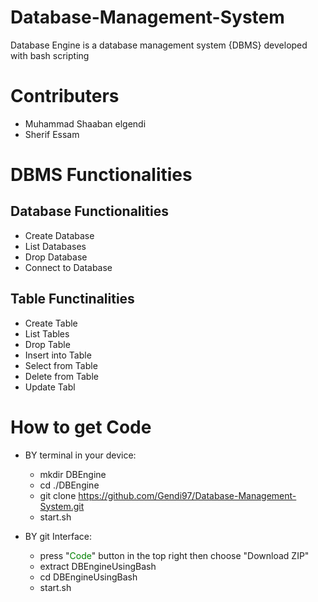 # Database-Management-System
Database Engine is a database management system {DBMS} developed with  bash scripting 

# Contributers
- Muhammad Shaaban elgendi
- Sherif Essam

# DBMS Functionalities
## Database Functionalities
- Create Database
- List Databases
- Drop Database
- Connect to Database

## Table Functinalities
- Create Table
- List Tables
- Drop Table 
- Insert into Table
- Select from Table
- Delete from Table
- Update Tabl
# How to get Code 
* BY terminal in your device:
   * mkdir DBEngine
   * cd ./DBEngine
   * git clone https://github.com/Gendi97/Database-Management-System.git
   * start.sh

* BY git Interface:
   * press "<span style="color:green">Code</span>" button in the top right then choose "Download ZIP"
   * extract DBEngineUsingBash
   * cd DBEngineUsingBash
   * start.sh
